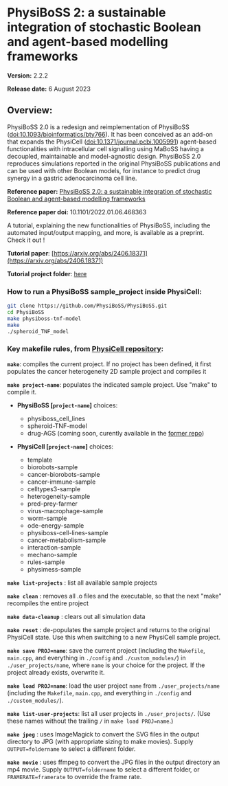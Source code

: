 # PhysiBoSS 2: a sustainable integration of stochastic Boolean and agent-based modelling frameworks

**Version:** 2.2.2

**Release date:** 6 August 2023

## Overview: 
PhysiBoSS 2.0 is a redesign and reimplementation of PhysiBoSS ([doi:10.1093/bioinformatics/bty766](https://doi.org/10.1093/bioinformatics/bty766)). It has been conceived as an add-on that expands the PhysiCell ([doi:10.1371/journal.pcbi.1005991](https://dx.doi.org/10.1371/journal.pcbi.1005991)) agent-based functionalities with intracellular cell signalling using MaBoSS having a decoupled, maintainable and model-agnostic design. PhysiBoSS 2.0 reproduces simulations reported in the original PhysiBoSS publications and can be used with other Boolean models, for instance to predict drug synergy in a gastric adenocarcinoma cell line.

**Reference paper:** [PhysiBoSS 2.0: a sustainable integration of stochastic Boolean and agent-based modelling frameworks](https://www.biorxiv.org/content/10.1101/2022.01.06.468363v2.abstract)

**Reference paper doi:** 10.1101/2022.01.06.468363

A tutorial, explaining the new functionalities of PhysiBoSS, including the automated input/output mapping, and more, is available as a preprint. Check it out !

**Tutorial paper**: [https://arxiv.org/abs/2406.18371](https://arxiv.org/abs/2406.18371)

**Tutorial project folder**: [here](https://github.com/PhysiBoSS/PhysiBoSS/tree/master/sample_projects_intracellular/boolean/tutorial)

### How to run a PhysiBoSS sample_project inside PhysiCell:
~~~bash
git clone https://github.com/PhysiBoSS/PhysiBoSS.git
cd PhysiBoSS
make physiboss-tnf-model
make
./spheroid_TNF_model
~~~

### Key makefile rules, from [PhysiCell repository](https://github.com/MathCancer/PhysiCell):

**`make`**: compiles the current project. If no 
                     project has been defined, it first 
                     populates the cancer heterogeneity 2D 
                     sample project and compiles it 
   
**`make project-name`**: populates the indicated sample project. 
                     Use "make" to compile it. 


   * **PhysiBoSS \[`project-name`\]** choices:
      * physiboss_cell_lines
      * spheroid-TNF-model
      * drug-AGS (coming soon, curently available in the [former repo](https://github.com/bsc-life/PhysiBoSSv2))

   * **PhysiCell \[`project-name`\]** choices:
      * template 
      * biorobots-sample 
      * cancer-biorobots-sample 
      * cancer-immune-sample
      * celltypes3-sample 
      * heterogeneity-sample 
      * pred-prey-farmer 
      * virus-macrophage-sample 
      * worm-sample
      * ode-energy-sample 
      * physiboss-cell-lines-sample 
      * cancer-metabolism-sample
      * interaction-sample
      * mechano-sample
      * rules-sample
      * physimess-sample

**`make list-projects`** : list all available sample projects 

**`make clean`**         : removes all .o files and the executable, so that the next "make" recompiles the entire project 

**`make data-cleanup`**  : clears out all simulation data 

**`make reset`**         : de-populates the sample project and returns to the original PhysiCell state. Use this when switching to a new PhysiCell sample project. 

**`make save PROJ=name`**: save the current project (including the `Makefile`, `main.cpp`, and everything in `./config` and `./custom_modules/`) in `./user_projects/name`, where `name` is your choice for the project. If the project already exists, overwrite it. 

**`make load PROJ=name`**: load the user project `name` from `./user_projects/name` (including the `Makefile`, `main.cpp`, and everything in `./config` and `./custom_modules/`).  

**`make list-user-projects`**: list all user projects in `./user_projects/`. (Use these names without the trailing `/` in `make load PROJ=name`.)

**`make jpeg`**          : uses ImageMagick to convert the SVG files in the output directory to JPG (with appropriate sizing to make movies). Supply `OUTPUT=foldername` to select a different folder. 

**`make movie`**         : uses ffmpeg to convert the JPG files in the output directory an mp4 movie. Supply `OUTPUT=foldername` to select a different folder, or `FRAMERATE=framerate` to override the frame rate.
